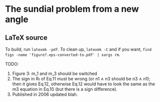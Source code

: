 # The sundial problem from a new angle

## LaTeX source

To build, run `latexmk -pdf`. To clean up, `latexmk -C` and if you want, `find figs -name 'figure?.eps-converted-to.pdf' | xargs rm`.

TODO:

1. Figure 3: m_1 and m_3 should be switched
1. The sign in Rι of Eq.11 must be wrong (or n1 ∧ n3 should be n3 ∧ n1); then it gives Eq.12, otherwise Eq.12 would have to look the same as the m3 equation in Eq.10 (but there is a sign difference).
1. Published in 2006 updated blah.